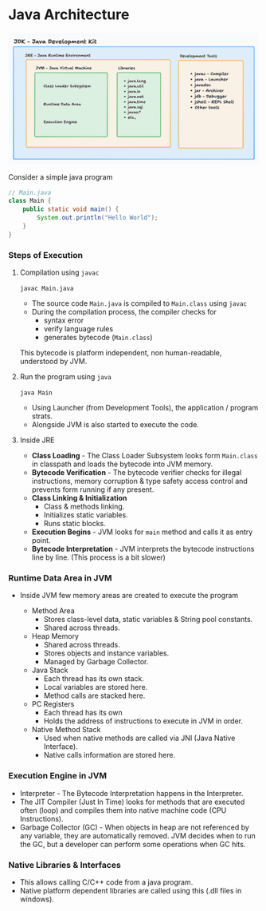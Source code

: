 # Java Architecture

![Java Architecture](images/java-architecture.png)

Consider a simple java program

```java
// Main.java
class Main {
    public static void main() {
        System.out.println("Hello World");
    }
}
```

### Steps of Execution

1. Compilation using `javac`

   `javac Main.java`

    - The source code `Main.java` is compiled to `Main.class` using `javac`
    - During the compilation process, the compiler checks for
        - syntax error
        - verify language rules
        - generates bytecode (`Main.class`)

   This bytecode is platform independent, non human-readable, understood by JVM.

2. Run the program using `java`

   `java Main`

   - Using Launcher (from Development Tools), the application / program strats.
   - Alongside JVM is also started to execute the code.

3. Inside JRE
    
   - **Class Loading** - The Class Loader Subsystem looks form `Main.class` in classpath and loads the bytecode into 
   JVM memory.
   - **Bytecode Verification** - The bytecode verifier checks for illegal instructions, memory corruption & type safety 
   access control and prevents form running if any present.
   - **Class Linking & Initialization** 
     - Class & methods linking.
     - Initializes static variables.
     - Runs static blocks.
   - **Execution Begins** - JVM looks for `main` method and calls it as entry point.
   - **Bytecode Interpretation** - JVM interprets the bytecode instructions line by line. (This process is a bit slower)

### Runtime Data Area in JVM

- Inside JVM few memory areas are created to execute the program

  - Method Area 
    - Stores class-level data, static variables & String pool constants.
    - Shared across threads.
  - Heap Memory
    - Shared across threads.
    - Stores objects and instance variables.
    - Managed by Garbage Collector.
  - Java Stack
    - Each thread has its own stack.
    - Local variables are stored here.
    - Method calls are stacked here.
  - PC Registers
    - Each thread has its own
    - Holds the address of instructions to execute in JVM in order.
  - Native Method Stack
    - Used when native methods are called via JNI (Java Native Interface).
    - Native calls information are stored here.

### Execution Engine in JVM

- Interpreter - The Bytecode Interpretation happens in the Interpreter.
- The JIT Compiler (Just In Time) looks for methods that are executed often (loop) and compiles them into native 
machine code (CPU Instructions).
- Garbage Collector (GC) - When objects in heap are not referenced by any variable, they are automatically removed. JVM 
decides when to run the GC, but a developer can perform some operations when GC hits.

### Native Libraries & Interfaces

- This allows calling C/C++ code from a java program.
- Native platform dependent libraries are called using this (.dll files in windows).